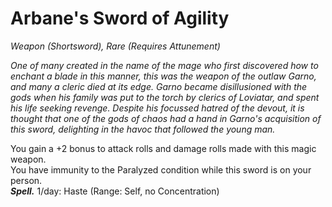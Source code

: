 # Arbane's Sword of Agility
*Weapon (Shortsword), Rare (Requires Attunement)*

*One of many created in the name of the mage who first discovered how to enchant a blade in this manner, this was the weapon of the outlaw Garno, and many a cleric died at its edge. Garno became disillusioned with the gods when his family was put to the torch by clerics of Loviatar, and spent his life seeking revenge. Despite his focussed hatred of the devout, it is thought that one of the gods of chaos had a hand in Garno's acquisition of this sword, delighting in the havoc that followed the young man.*

You gain a +2 bonus to attack rolls and damage rolls made with this magic weapon.  
You have immunity to the Paralyzed condition while this sword is on your person.  
***Spell.*** 1/day: Haste (Range: Self, no Concentration)  